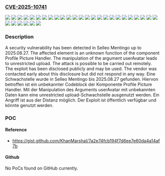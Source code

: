 ### [CVE-2025-10741](https://cve.mitre.org/cgi-bin/cvename.cgi?name=CVE-2025-10741)
![](https://img.shields.io/static/v1?label=Product&message=Mentingo&color=blue)
![](https://img.shields.io/static/v1?label=Version&message=2025.08.0%20&color=brightgreen)
![](https://img.shields.io/static/v1?label=Version&message=2025.08.1%20&color=brightgreen)
![](https://img.shields.io/static/v1?label=Version&message=2025.08.10%20&color=brightgreen)
![](https://img.shields.io/static/v1?label=Version&message=2025.08.11%20&color=brightgreen)
![](https://img.shields.io/static/v1?label=Version&message=2025.08.12%20&color=brightgreen)
![](https://img.shields.io/static/v1?label=Version&message=2025.08.13%20&color=brightgreen)
![](https://img.shields.io/static/v1?label=Version&message=2025.08.14%20&color=brightgreen)
![](https://img.shields.io/static/v1?label=Version&message=2025.08.15%20&color=brightgreen)
![](https://img.shields.io/static/v1?label=Version&message=2025.08.16%20&color=brightgreen)
![](https://img.shields.io/static/v1?label=Version&message=2025.08.17%20&color=brightgreen)
![](https://img.shields.io/static/v1?label=Version&message=2025.08.18%20&color=brightgreen)
![](https://img.shields.io/static/v1?label=Version&message=2025.08.19%20&color=brightgreen)
![](https://img.shields.io/static/v1?label=Version&message=2025.08.2%20&color=brightgreen)
![](https://img.shields.io/static/v1?label=Version&message=2025.08.20%20&color=brightgreen)
![](https://img.shields.io/static/v1?label=Version&message=2025.08.21%20&color=brightgreen)
![](https://img.shields.io/static/v1?label=Version&message=2025.08.22%20&color=brightgreen)
![](https://img.shields.io/static/v1?label=Version&message=2025.08.23%20&color=brightgreen)
![](https://img.shields.io/static/v1?label=Version&message=2025.08.24%20&color=brightgreen)
![](https://img.shields.io/static/v1?label=Version&message=2025.08.25%20&color=brightgreen)
![](https://img.shields.io/static/v1?label=Version&message=2025.08.26%20&color=brightgreen)
![](https://img.shields.io/static/v1?label=Version&message=2025.08.27%20&color=brightgreen)
![](https://img.shields.io/static/v1?label=Version&message=2025.08.3%20&color=brightgreen)
![](https://img.shields.io/static/v1?label=Version&message=2025.08.4%20&color=brightgreen)
![](https://img.shields.io/static/v1?label=Version&message=2025.08.5%20&color=brightgreen)
![](https://img.shields.io/static/v1?label=Version&message=2025.08.6%20&color=brightgreen)
![](https://img.shields.io/static/v1?label=Version&message=2025.08.7%20&color=brightgreen)
![](https://img.shields.io/static/v1?label=Version&message=2025.08.8%20&color=brightgreen)
![](https://img.shields.io/static/v1?label=Version&message=2025.08.9%20&color=brightgreen)
![](https://img.shields.io/static/v1?label=Vulnerability&message=Improper%20Access%20Controls&color=brightgreen)
![](https://img.shields.io/static/v1?label=Vulnerability&message=Unrestricted%20Upload&color=brightgreen)

### Description

A security vulnerability has been detected in Selleo Mentingo up to 2025.08.27. The affected element is an unknown function of the component Profile Picture Handler. The manipulation of the argument userAvatar leads to unrestricted upload. The attack is possible to be carried out remotely. The exploit has been disclosed publicly and may be used. The vendor was contacted early about this disclosure but did not respond in any way.
Eine Schwachstelle wurde in Selleo Mentingo bis 2025.08.27 gefunden. Hiervon betroffen ist ein unbekannter Codeblock der Komponente Profile Picture Handler. Mit der Manipulation des Arguments userAvatar mit unbekannten Daten kann eine unrestricted upload-Schwachstelle ausgenutzt werden. Ein Angriff ist aus der Distanz möglich. Der Exploit ist öffentlich verfügbar und könnte genutzt werden.

### POC

#### Reference
- https://gist.github.com/KhanMarshaI/7a2e74fcb194f7d6ee7e60da4a14af7b

#### Github
No PoCs found on GitHub currently.

